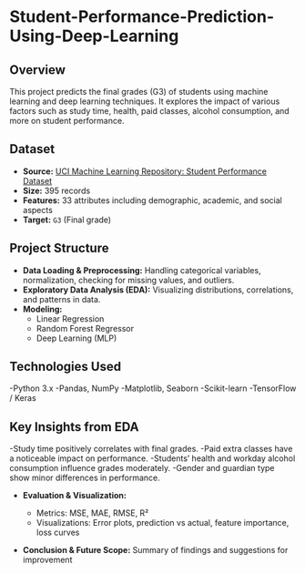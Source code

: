 # Student-Performance-Prediction-Using-Deep-Learning

## Overview
This project predicts the final grades (G3) of students using machine learning and deep learning techniques. It explores the impact of various factors such as study time, health, paid classes, alcohol consumption, and more on student performance.

## Dataset
- **Source:** [UCI Machine Learning Repository: Student Performance Dataset](https://archive.ics.uci.edu/dataset/320/student+performance)
- **Size:** 395 records
- **Features:** 33 attributes including demographic, academic, and social aspects
- **Target:** `G3` (Final grade)

## Project Structure
- **Data Loading & Preprocessing:** Handling categorical variables, normalization, checking for missing values, and outliers.
- **Exploratory Data Analysis (EDA):** Visualizing distributions, correlations, and patterns in data.
- **Modeling:** 
  - Linear Regression
  - Random Forest Regressor
  - Deep Learning (MLP)

## Technologies Used
-Python 3.x
-Pandas, NumPy
-Matplotlib, Seaborn
-Scikit-learn
-TensorFlow / Keras

## Key Insights from EDA
-Study time positively correlates with final grades.
-Paid extra classes have a noticeable impact on performance.
-Students’ health and workday alcohol consumption influence grades moderately.
-Gender and guardian type show minor differences in performance.

- **Evaluation & Visualization:** 
  - Metrics: MSE, MAE, RMSE, R²
  - Visualizations: Error plots, prediction vs actual, feature importance, loss curves

- **Conclusion & Future Scope:** Summary of findings and suggestions for improvement
